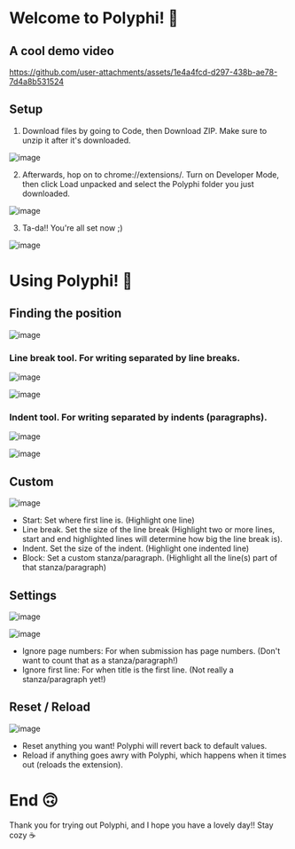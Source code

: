 # Welcome to Polyphi! 👋

## A cool demo video
https://github.com/user-attachments/assets/1e4a4fcd-d297-438b-ae78-7d4a8b531524


## Setup
1. Download files by going to Code, then Download ZIP. Make sure to unzip it after it's downloaded.

![image](https://github.com/ACulturedSwine/polyphi/assets/98501518/77b8bb9a-715d-4bc3-a513-8990683452db)

2. Afterwards, hop on to chrome://extensions/. Turn on Developer Mode, then click Load unpacked and select the Polyphi folder you just downloaded.

![image](https://github.com/ACulturedSwine/polyphi/assets/98501518/ea871c44-f0cb-41bf-83bc-da1275c46f1c)

3. Ta-da!! You're all set now ;)

![image](https://github.com/ACulturedSwine/polyphi/assets/98501518/daceea64-de95-41a1-be5c-052ade35da8c)

# Using Polyphi! 🔎

## Finding the position

![image](https://github.com/ACulturedSwine/polyphi/assets/98501518/f997f864-43ce-4da7-a98e-7f4c724ec9ad)

### Line break tool. For writing separated by line breaks.

![image](https://github.com/ACulturedSwine/polyphi/assets/98501518/c7e78bdf-3d57-4a67-9b47-4a5b0e004603)

![image](https://github.com/ACulturedSwine/polyphi/assets/98501518/f402162b-fa58-458a-94b5-5992e6f8a6b7)


### Indent tool. For writing separated by indents (paragraphs).

![image](https://github.com/ACulturedSwine/polyphi/assets/98501518/df0d5070-1552-4673-964a-8d2c1a893f1f)

![image](https://github.com/ACulturedSwine/polyphi/assets/98501518/70cdbf20-1485-49a4-8254-8cee39399ab2)


## Custom

![image](https://github.com/ACulturedSwine/polyphi/assets/98501518/b50a3b08-24a9-48fc-b73e-f8cda9406803)

* Start: Set where first line is. (Highlight one line)
* Line break. Set the size of the line break (Highlight two or more lines, start and end highlighted lines will determine how big the line break is).
* Indent. Set the size of the indent. (Highlight one indented line)
* Block: Set a custom stanza/paragraph. (Highlight all the line(s) part of that stanza/paragraph)

## Settings

![image](https://github.com/ACulturedSwine/polyphi/assets/98501518/f97ce6fa-8cd8-4ec1-878a-4f85f49d12b3)

![image](https://github.com/ACulturedSwine/polyphi/assets/98501518/af2e7da3-e567-4442-baee-981dacca4cf2)

* Ignore page numbers: For when submission has page numbers. (Don't want to count that as a stanza/paragraph!)
* Ignore first line: For when title is the first line. (Not really a stanza/paragraph yet!)

## Reset / Reload

![image](https://github.com/ACulturedSwine/polyphi/assets/98501518/b52a623d-ee3f-4d32-b06b-88f3c0c8f866)


* Reset anything you want! Polyphi will revert back to default values.
* Reload if anything goes awry with Polyphi, which happens when it times out (reloads the extension).

# End 🙃

Thank you for trying out Polyphi, and I hope you have a lovely day!! Stay cozy ☕
